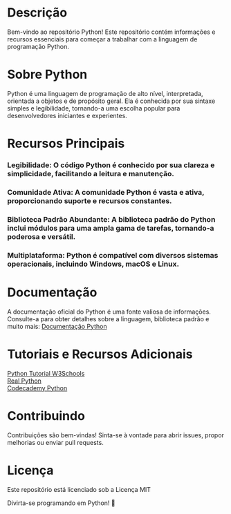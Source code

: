 # Descrição
Bem-vindo ao repositório Python! Este repositório contém informações e recursos essenciais para começar a trabalhar com a linguagem de programação Python.

# Sobre Python
Python é uma linguagem de programação de alto nível, interpretada, orientada a objetos e de propósito geral. Ela é conhecida por sua sintaxe simples e legibilidade, tornando-a uma escolha popular para desenvolvedores iniciantes e experientes.

# Recursos Principais
### Legibilidade: O código Python é conhecido por sua clareza e simplicidade, facilitando a leitura e manutenção.
### Comunidade Ativa: A comunidade Python é vasta e ativa, proporcionando suporte e recursos constantes.
### Biblioteca Padrão Abundante: A biblioteca padrão do Python inclui módulos para uma ampla gama de tarefas, tornando-a poderosa e versátil.
### Multiplataforma: Python é compatível com diversos sistemas operacionais, incluindo Windows, macOS e Linux.

# Documentação
A documentação oficial do Python é uma fonte valiosa de informações. Consulte-a para obter detalhes sobre a linguagem, biblioteca padrão e muito mais: [Documentação Python](https://docs.python.org/pt-br/3/tutorial/)

# Tutoriais e Recursos Adicionais
[Python Tutorial W3Schools](https://www.w3schools.com/python/)  
[Real Python](https://realpython.com/)  
[Codecademy Python](https://try.codecademy.com/learn-python-3?g_network=g&g_productchannel=&g_adid=624951457624&g_locinterest=&g_keyword=codecademy%20python&g_acctid=243-039-7011&g_adtype=&g_keywordid=kwd-295813001496&g_ifcreative=&g_campaign=account&g_locphysical=1001565&g_adgroupid=128133970308&g_productid=&g_source={sourceid}&g_merchantid=&g_placement=&g_partition=&g_campaignid=1726903838&g_ifproduct=&utm_id=t_kwd-295813001496:ag_128133970308:cp_1726903838:n_g:d_c&utm_source=google&utm_medium=paid-search&utm_term=codecademy%20python&utm_campaign=INTL_Brand_Exact&utm_content=624951457624&g_adtype=search&g_acctid=243-039-7011&gclid=Cj0KCQiAwvKtBhDrARIsAJj-kTimy5UZ_NoWs7xT3vhz7ESzvFoPsibrWlWT6WgcrFgwXdK9NICKrtAaAjYxEALw_wcB)

# Contribuindo
Contribuições são bem-vindas! Sinta-se à vontade para abrir issues, propor melhorias ou enviar pull requests.

# Licença
Este repositório está licenciado sob a Licença MIT

Divirta-se programando em Python! 🐍
 
